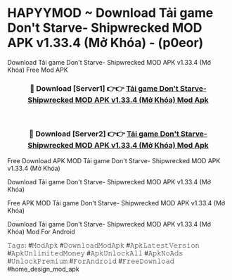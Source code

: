 # HAPYYMOD ~ Download Tải game Don't Starve- Shipwrecked MOD APK v1.33.4 (Mở Khóa) - (p0eor)
Download Tải game Don't Starve- Shipwrecked MOD APK v1.33.4 (Mở Khóa) Free Mod APK

<div align="center">
<h3>🔴 Download [Server1] 👉👉 <a href="https://apk-comot.site?title=Tải_game_Don't_Starve-_Shipwrecked_MOD_APK_v1.33.4_(Mở_Khóa)">Tải game Don't Starve- Shipwrecked MOD APK v1.33.4 (Mở Khóa) Mod Apk</a></h3><br>

<h3>🔴 Download [Server2] 👉👉 <a href="https://apk-comot.site?title=Tải_game_Don't_Starve-_Shipwrecked_MOD_APK_v1.33.4_(Mở_Khóa)">Tải game Don't Starve- Shipwrecked MOD APK v1.33.4 (Mở Khóa) Mod Apk</a></h3>
</div>


Free Download APK MOD Tải game Don't Starve- Shipwrecked MOD APK v1.33.4 (Mở Khóa)

Download Tải game Don't Starve- Shipwrecked MOD APK v1.33.4 (Mở Khóa) 

Free APK MOD Tải game Don't Starve- Shipwrecked MOD APK v1.33.4 (Mở Khóa) 

Download Tải game Don't Starve- Shipwrecked MOD APK v1.33.4 (Mở Khóa) Mod For Android

𝚃𝚊𝚐𝚜: #𝙼𝚘𝚍𝙰𝚙𝚔 #𝙳𝚘𝚠𝚗𝚕𝚘𝚊𝚍𝙼𝚘𝚍𝙰𝚙𝚔 #𝙰𝚙𝚔𝙻𝚊𝚝𝚎𝚜𝚝𝚅𝚎𝚛𝚜𝚒𝚘𝚗 #𝙰𝚙𝚔𝚄𝚗𝚕𝚒𝚖𝚒𝚝𝚎𝚍𝙼𝚘𝚗𝚎𝚢 #𝙰𝚙𝚔𝚄𝚗𝚕𝚘𝚌𝚔𝙰𝚕𝚕 #𝙰𝚙𝚔𝙽𝚘𝙰𝚍𝚜 #𝚄𝚗𝚕𝚘𝚌𝚔𝙿𝚛𝚎𝚖𝚒𝚞𝚖 #𝙵𝚘𝚛𝙰𝚗𝚍𝚛𝚘𝚒𝚍 #𝙵𝚛𝚎𝚎𝙳𝚘𝚠𝚗𝚕𝚘𝚊𝚍 #home_design_mod_apk